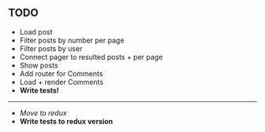 ## TODO

- Load post
- Filter posts by number per page
- Filter posts by user
- Connect pager to resulted posts + per page
- Show posts
- Add router for Comments
- Load + render Comments
- **Write tests!**

---

- _Move to redux_
- **Write tests to redux version**

